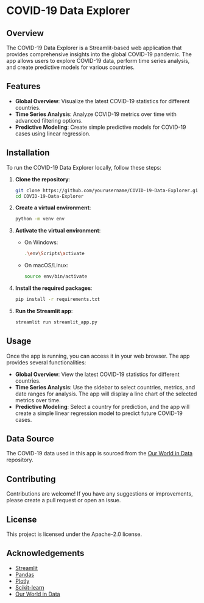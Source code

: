# COVID-19 Data Explorer

## Overview

The COVID-19 Data Explorer is a Streamlit-based web application that provides comprehensive insights into the global COVID-19 pandemic. The app allows users to explore COVID-19 data, perform time series analysis, and create predictive models for various countries.

## Features

- **Global Overview**: Visualize the latest COVID-19 statistics for different countries.
- **Time Series Analysis**: Analyze COVID-19 metrics over time with advanced filtering options.
- **Predictive Modeling**: Create simple predictive models for COVID-19 cases using linear regression.

## Installation

To run the COVID-19 Data Explorer locally, follow these steps:

1. **Clone the repository**:

    ```sh
    git clone https://github.com/yourusername/COVID-19-Data-Explorer.git
    cd COVID-19-Data-Explorer
    ```

2. **Create a virtual environment**:

    ```sh
    python -m venv env
    ```

3. **Activate the virtual environment**:
    - On Windows:

        ```sh
        .\env\Scripts\activate
        ```

    - On macOS/Linux:

        ```sh
        source env/bin/activate
        ```

4. **Install the required packages**:

    ```sh
    pip install -r requirements.txt
    ```

5. **Run the Streamlit app**:

    ```sh
    streamlit run streamlit_app.py
    ```

## Usage

Once the app is running, you can access it in your web browser. The app provides several functionalities:

- **Global Overview**: View the latest COVID-19 statistics for different countries.
- **Time Series Analysis**: Use the sidebar to select countries, metrics, and date ranges for analysis. The app will display a line chart of the selected metrics over time.
- **Predictive Modeling**: Select a country for prediction, and the app will create a simple linear regression model to predict future COVID-19 cases.

## Data Source

The COVID-19 data used in this app is sourced from the [Our World in Data](https://github.com/owid/covid-19-data) repository.

## Contributing

Contributions are welcome! If you have any suggestions or improvements, please create a pull request or open an issue.

## License

This project is licensed under the Apache-2.0 license.

## Acknowledgements

- [Streamlit](https://streamlit.io/)
- [Pandas](https://pandas.pydata.org/)
- [Plotly](https://plotly.com/)
- [Scikit-learn](https://scikit-learn.org/)
- [Our World in Data](https://ourworldindata.org/)
